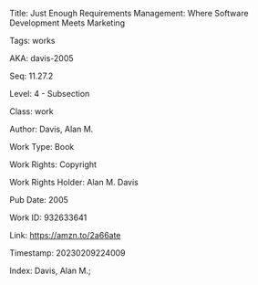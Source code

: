 Title:  Just Enough Requirements Management: Where Software Development Meets Marketing

Tags:   works

AKA:    davis-2005

Seq:    11.27.2

Level:  4 - Subsection

Class:  work

Author: Davis, Alan M.

Work Type: Book

Work Rights: Copyright

Work Rights Holder: Alan M. Davis

Pub Date: 2005

Work ID: 932633641

Link:   https://amzn.to/2a66ate

Timestamp: 20230209224009

Index:  Davis, Alan M.; 
